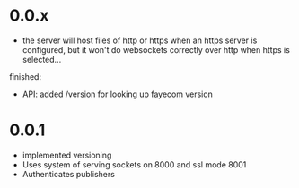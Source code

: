 # 0.0.x

  - the server will host files of http or https when an https server is
    configured, but it won't do websockets correctly over http when https
    is selected...


finished:

  - API: added /version for looking up fayecom version

# 0.0.1
  - implemented versioning
  - Uses system of serving sockets on 8000 and ssl mode 8001
  - Authenticates publishers

